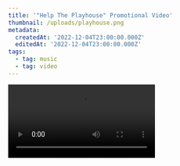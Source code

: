 ```yaml
---
title: '"Help The Playhouse" Promotional Video'
thumbnail: /uploads/playhouse.png
metadata:
  createdAt: '2022-12-04T23:00:00.000Z'
  editedAt: '2022-12-04T23:00:00.000Z'
tags:
  - tag: music
  - tag: video
---
```


<video src="https://www.youtube.com/embed/bu9qjpgELHM" />

This is a promotional video that I produced in 2021 for [Upper Canada Playhouse ]()in Morrisburg, Ontario, Canada.&#x20;

This theatre means so much to me. I spent a lot of time backstage there, growing up as the child of an actor and a musician. I eventually worked there as a production intern in the summers during high school and undergrad. Then after graduation I was lucky enough to perform onstage at this theatre, in theatrical productions and concerts.

Unfortunately for all of us, the COVID-19 pandemic obliterated the live performance insdustry, and it is still struggling to recover even 3 years after the pandemic began. When Donnie Bowes, the artistic director of UCP, reached out to me in need of a promotional video for a fundraising campaign, I was happy to oblige.

So many people wanted to contribute to the video: directors, writers, actors, members of the community, politicians, the list goes on. Because the pandemic was raging, I was not able to travel to all of the participants to record them myself. So instead, I distributed a list of simple instructions for participants to record themselves:

* Film in landscape;
* Record someplace quiet;
* Film yourself just looking at the camera for 10 seconds, then smile softly and hold that position for 10 more seconds (this would give me access to some "B-roll" for editing);
* Say "Help the playhouse get on with the show!" (this would be used for the montage at the end), and then wait 10 more seconds;
* In your own words, talk about what UCP means to you (if I could do it all over again, I would have broken this down into more specific questions);
* Upload your footage to a Dropbox link for me to download.

Generally speaking, participants followed these instructions very well and provided me with a wealth of footage to edit. The editing process was fairly complex, but followed this set of general steps:

* Load all of the videos into my video editing program (which at the time was Davinci Resolve which has a free version);
* Put a "lower-third" label for each participant BEFORE cutting the footage into clips (so that I wouldn't have to label all of the individual clips);
* Cut each participant's footage into clips based on the general "topic" they are discussing;
* Group all the clips based by topic;
* Sort each topic into a cohesive story;
* Sort the list of topic stories into a cohesive "super-story".

Finally, I produced an instrumental track to play under the video footage. The instrumental track evolved throughout the video, until breaking into a down-tempo rendition of the jingle I had produced for UCP in years past. I think the music effectively induced a more emotional response from viewers, especially those who were familiar with the original jingle.&#x20;

Overall I would say that the video I created was very strong. I was able to successfully carve a narrative out of the unstructured footage provided by dozens of individual contributors. There were some lessons for me to carry to subsequent projects:

1. Give participants more instructions re: audio quality. A lot of the footage I received had a lot of ambient noise that I had to spend time reducing in editing.
2. Break the "comments" into a series of specific questions to answer. I had to spend a ton of time grouping footage by sentiment, when I could have just directed the participants with more granular questions. I wouldn't want to overdo it though, as the process I followed allowed them an opportunity to speak from the heart.
3. Seek more content for B-roll. Beyond what was sent to me by participants, I only had access to a small number of cast photos. I could have advocated for more B-roll footage, or even gone out to record it myself.

<signature
  style={{
    width: { base: "100px", md: "150px", lg: "200px" },
    height: { base: "" }
  }}
/>
